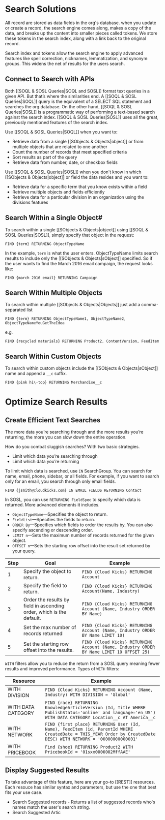 # Search Solutions

All record are stored as data fields in the org's database. when you update or create a record, the search engine comes along, makes a copy of the data, and breaks up the content into smaller pieces called tokens. We store these tokens in the search index, along with a link back to the original record.

Search index and tokens allow the search engine to apply advanced features like spell correction, nicknames, lemmatization, and synonym groups. This widens the net of results for the users search. 

## Connect to Search with APIs

Both [[SOQL & SOSL Queries|SOQL and SOSL]] format text queries in a given API. But that’s where the similarities end. A [[SOQL & SOSL Queries|SOQL]] query is the equivalent of a SELECT SQL statement and searches the org database. On the other hand, [[SOQL & SOSL Queries|SOSL]] is a programmatic way of performing a text-based search against the search index. [[SOQL & SOSL Queries|SOSL]] uses all the great, previously mentioned features of the search index.

Use [[SOQL & SOSL Queries|SOQL]] when you want to:
- Retrieve data from a single [[SObjects & Objects|object]] or from multiple objects that are related to one another
- Count the number of records that meet specified criteria
- Sort results as part of the query
- Retrieve data from number, date, or checkbox fields 

Use [[SOQL & SOSL Queries|SOSL]] when you don't know in which [[SObjects & Objects|object]] or field the data resides and you want to: 
- Retrieve data for a specific term that you know exists within a field
- Retrieve multiple objects and fields efficiently
- Retrieve data for a particular division in an organization using the divisions features

## Search Within a Single Object#

To search within a single [[SObjects & Objects|object]] using [[SOQL & SOSL Queries|SOSL]], simply specify that object in the request:
```apex
FIND {term} RETURNING ObjectTypeName
```
In the example, `term` is what the user enters. ObjectTypeName limits search results to include only the [[SObjects & Objects|sObject]] specified. So if the user wants to find the March 2016 email campaign, the request looks like:
```apex
FIND {march 2016 email} RETURNING Campaign
```

## Search Within Multiple Objects
To search within multiple [[SObjects & Objects|Objects]] just add a comma-separated list
```apex
FIND {term} RETURNING ObjectTypeName1, ObjectTypeName2, ObjectTypeNameYouGetTheIdea
```
e.g.
```apex
FIND {recycled materials} RETURNING Product2, ContentVersion, FeedItem
```

## Search Within Custom Objects
To search within custom objects include the [[SObjects & Objects|sObject]] name and append a `__c` suffix. 
```apex
FIND {pink hi\-top} RETURNING Merchandise__c
```


# Optimize Search Results

## Create Efficient Text Searches
The more data you’re searching through and the more results you’re returning, the more you can slow down the entire operation.

How do you combat sluggish searches? With two basic strategies.
- Limit which data you’re searching through
- Limit which data you’re returning

To limit which data is searched, use `IN` SearchGroup. You can search for name, email, phone, sidebar, or all fields. For example, if you want to search only for an email, you search through only email fields.
```apex
FIND {jsmith@cloudkicks.com} IN EMAIL FIELDS RETURNING Contact
```

In SOSL, you can use `RETURNING FieldSpec` to specify which data is returned. More advanced elements it includes.
- `ObjectTypeName`—Specifies the object to return.
- `FieldList`—Specifies the fields to return.
- `ORDER By`—Specifies which fields to order the results by. You can also specify ascending or descending order.
- `LIMIT n`—Sets the maximum number of records returned for the given object.
- `OFFSET n`—Sets the starting row offset into the result set returned by your query.

|Step|Goal|Example|
|---|---|---|
|1|Specify the object to return.|```FIND {Cloud Kicks} RETURNING Account```<br>|
|2|Specify the field to return.|```FIND {Cloud Kicks} RETURNING Account(Name, Industry)```|
|3|Order the results by field in ascending order, which is the default.|```FIND {Cloud Kicks} RETURNING Account (Name, Industry ORDER BY Name)```|
|4|Set the max number of records returned|```FIND {Cloud Kicks} RETURNING Account (Name, Industry ORDER BY Name LIMIT 10)```|
|5|Set the starting row offset into the results.|```FIND {Cloud Kicks} RETURNING Account (Name, Industry ORDER BY Name LIMIT 10 OFFSET 25)```|

`WITH` filters allow you to reduce the return from a SOSL query meaning fewer results and improved performance. Types of `WITH` filters: 

| Resource           | Example                                                                                                                                                                      |
| ------------------ | ---------------------------------------------------------------------------------------------------------------------------------------------------------------------------- |
| WITH DIVISION      | ```FIND {Cloud Kicks} RETURNING Account (Name, Industry) WITH DIVISION = 'Global'```                                                                                  |
| WITH DATA CATEGORY | ```FIND {race} RETURNING KnowledgeArticleVersion (Id, Title WHERE PublishStatus='online' and language='en_US')    WITH DATA CATEGORY Location__c AT America__c``` |
| WITH NETWORK       | ```FIND {first place} RETURNING User (Id, Name), FeedItem (id, ParentId WHERE CreatedDate = THIS_YEAR Order by CreatedDate DESC) WITH NETWORK = '00000000000001'```    |
| WITH PRICEBOOK     | ```Find {shoe} RETURNING Product2 WITH PricebookId = '01sxx0000002MffAAE'```                                                                                                 |

## Display Suggested Results
To take advantage of this feature, here are your go-to [[REST]] resources. Each resouce has similar syntax and parameters, but use the one that best fits your use case. 
- Search Suggested records - Returns a list of suggested records who's names match the user's search string.
- Search Suggested Artic